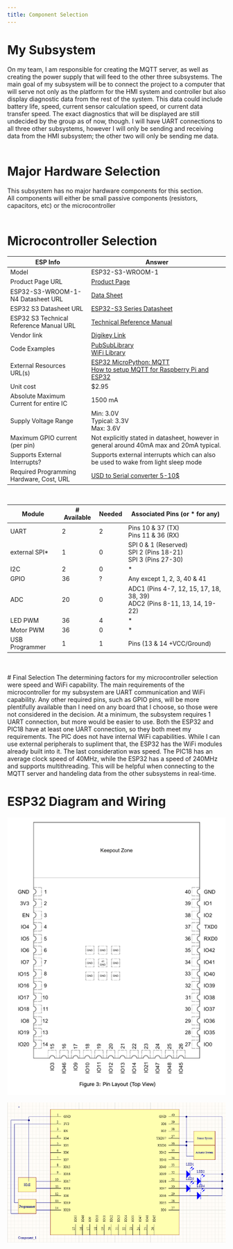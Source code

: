 ```yaml
---
title: Component Selection
---
```

# My Subsystem
On my team, I am responsible for creating the MQTT server, as well as creating the power supply that will feed to the other three subsystems. The main goal of my subsystem will be to connect the project to a computer that will serve not only as the platform for the HMI system and controller but also display diagnostic data from the rest of the system. This data could include battery life, speed, current sensor calculation speed, or current data transfer speed. The exact diagnostics that will be displayed are still undecided by the group as of now, though. I will have UART connections to all three other subsystems, however I will only be sending and receiving data from the HMI subsystem; the other two will only be sending me data.
<br>
<br>
# Major Hardware Selection
This subsystem has no major hardware components for this section. <br> All components will either be small passive components (resistors, capacitors, etc) or the microcontroller
<br>
<br>
# Microcontroller Selection

| ESP Info                                      | Answer                                                                                                                               |
| --------------------------------------------- | ------------------------------------------------------------------------------------------------------------------------------------ |
| Model                                         | ESP32-S3-WROOM-1                                                                                                                     |
| Product Page URL                              | [Product Page](https://www.espressif.com/en/products/modules/page#ESP32-S3)                                                          |
| ESP32-S3-WROOM-1-N4 Datasheet URL             | [Data Sheet](https://www.espressif.com/sites/default/files/documentation/esp32-s3-wroom-1_wroom-1u_datasheet_en.pdf)                 |
| ESP32 S3 Datasheet URL                        | [ESP32-S3 Series Datasheet](https://www.espressif.com/sites/default/files/documentation/esp32-s3_datasheet_en.pdf)                   |
| ESP32 S3 Technical Reference Manual URL       | [Technical Reference Manual](https://www.espressif.com/sites/default/files/documentation/esp32-s3_technical_reference_manual_en.pdf) |
| Vendor link                                   | [Digikey Link](https://www.digikey.com/en/products/detail/espressif-systems/ESP32-S3-WROOM-1-N4/16162639)                            |
| Code Examples                                 | [PubSubLibrary](https://github.com/knolleary/pubsubclient) <br> [WiFi Library](https://github.com/arduino-libraries/WiFi)            |
| External Resources URL(s)                     | [ESP32 MicroPython: MQTT](https://youtu.be/ugEnE7XSR5I?si=Fv3zHxQ3zeP0jUnl) <br> [How to setup MQTT for Raspberry Pi and ESP32](https://youtu.be/ebsXSCKsHeQ?si=SOfk5tIESVuPY_7s)                                                                                                                                                                   |
| Unit cost                                     | $2.95                                                                                                                                |
| Absolute Maximum Current for entire IC        | 1500 mA                                                                                                                              |
| Supply Voltage Range                          | Min: 3.0V <br> Typical: 3.3V <br> Max: 3.6V                                                                                          |
| Maximum GPIO current <br> (per pin)           | Not explicitly stated in datasheet, however in general around 40mA max and 20mA typical.                                             |
| Supports External Interrupts?                 | Supports external interrupts which can also be used to wake from light sleep mode                                                    |
| Required Programming Hardware, Cost, URL      | [USD to Serial converter 5-10$](https://www.amazon.com/IZOKEE-CP2102-Converter-Adapter-Downloader/dp/B07D6LLX19/ref=sr_1_3?adgrpid=1330409641990384&dib=eyJ2IjoiMSJ9.qroPT-fyHbCHJ3tcPCCTQfWRI8aVGF1Xa7ZxFaJF9LZMTgBqYg3YnMxqbubd7viDdw_T94MoKF_7UtWKuCCOebeoGVe5et2rTnfrh9iC_hn_snBwX5FbfEboSq0eX1q9MR1r8YCT-GcYlrxQgXiivg2L_gIOq_3L4baNmX-jjSPmZemAlGkHT9GRgYIJJ9vUZtfyOIzaqS0kOh4-z1Vm7fHMl2-8sjURz31spK3cVGs.EzKKHT1QePqvJUjzSOqcp0mnXalQBORKEvpsg7AKnl8&dib_tag=se&hvadid=83150817082162&hvbmt=be&hvdev=c&hvlocphy=77892&hvnetw=o&hvqmt=e&hvtargid=kwd-83150962142855%3Aloc-190&hydadcr=19132_13351602&keywords=usb+to+uart+converter&mcid=c9ec1fe3b12d3f0e82d616b6cc8bb95d&qid=1738966734&sr=8-3)                                            |
<br>

| Module         | # Available | Needed |                        Associated Pins (or * for any)                        |
| -------------- | ----------- | ------ | ---------------------------------------------------------------------------- |
| UART           | 2           | 2      | Pins 10 & 37 (TX) <br> Pins 11 & 36 (RX)                                     |
| external SPI\* | 1           | 0      | SPI 0 & 1 (Reserved) <br> SPI 2 (Pins 18-21) <br> SPI 3 (Pins 27-30)         |
| I2C            | 2           | 0      | *                                                                            |
| GPIO           | 36          | ?      | Any except 1, 2, 3, 40 & 41                                                  |
| ADC            | 20          | 0      | ADC1 (Pins 4-7, 12, 15, 17, 18, 38, 39) <br> ADC2 (Pins 8-11, 13, 14, 19-22) |
| LED PWM        | 36          | 4      | *                                                                            |
| Motor PWM      | 36          | 0      | *                                                                            |
| USB Programmer | 1           | 1      | Pins (13 & 14 +VCC/Ground)                                                   |
<br>
<br>
# Final Selection
The determining factors for my microcontroller selection were speed and WiFi capability. The main requirements of the microcontroller for my subsystem are UART communication and WiFi capability. Any other required pins, such as GPIO pins, will be more plentifully available than I need on any board that I choose, so those were not considered in the decision. At a minimum, the subsystem requires 1 UART connection, but more would be easier to use. Both the ESP32 and PIC18 have at least one UART connection, so they both meet my requirements. The PIC does not have internal WiFi capabilities. While I can use external peripherals to supliment that, the ESP32 has the WiFi modules already built into it. The last consideration was speed. The PIC18 has an average clock speed of 40MHz, while the ESP32 has a speed of 240MHz and supports multithreading. This will be helpful when connecting to the MQTT server and handeling data from the other subsystems in real-time.

# ESP32 Diagram and Wiring

![Block Diagram](Images/Diagram.png)

![Block Diagram](Images/Wiring.png)
